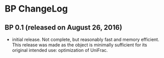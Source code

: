 BP ChangeLog
============

BP 0.1 (released on August 26, 2016)
------------------------------------

* initial release. Not complete, but reasonably fast and memory efficient. This
    release was made as the object is minimally sufficient for its original
    intended use: optimization of UniFrac.

